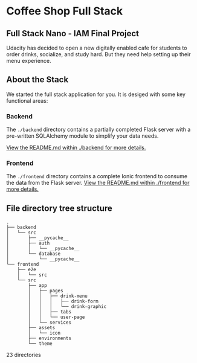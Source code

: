 # Coffee Shop Full Stack

## Full Stack Nano - IAM Final Project

Udacity has decided to open a new digitally enabled cafe for students to order drinks, socialize, and study hard. But they need help setting up their menu experience.



## About the Stack

We started the full stack application for you. It is desiged with some key functional areas:

### Backend

The `./backend` directory contains a partially completed Flask server with a pre-written SQLAlchemy module to simplify your data needs.

[View the README.md within ./backend for more details.](./backend/README.md)

### Frontend

The `./frontend` directory contains a complete Ionic frontend to consume the data from the Flask server.
[View the README.md within ./frontend for more details.](./frontend/README.md)

## File directory tree structure
```
.
├── backend
│   └── src
│       ├── __pycache__
│       ├── auth
│       │   └── __pycache__
│       └── database
│           └── __pycache__
└── frontend
    ├── e2e
    │   └── src
    └── src
        ├── app
        │   ├── pages
        │   │   ├── drink-menu
        │   │   │   ├── drink-form
        │   │   │   └── drink-graphic
        │   │   ├── tabs
        │   │   └── user-page
        │   └── services
        ├── assets
        │   └── icon
        ├── environments
        └── theme
```
23 directories
